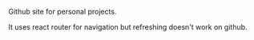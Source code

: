 Github site for personal projects.

It uses react router for navigation but refreshing doesn't work on github.
